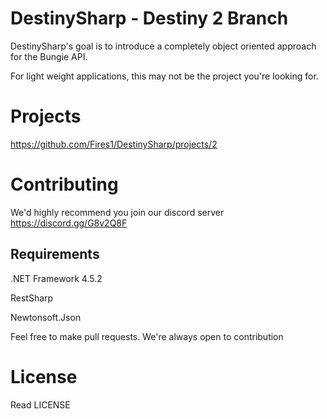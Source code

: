 # DestinySharp - Destiny 2 Branch
DestinySharp's goal is to introduce a completely object oriented approach for the Bungie API.

For light weight applications, this may not be the project you're looking for.

# Projects

https://github.com/Fires1/DestinySharp/projects/2

# Contributing

We'd highly recommend you join our discord server https://discord.gg/G8v2Q8F

## Requirements

.NET Framework 4.5.2

RestSharp

Newtonsoft.Json

Feel free to make pull requests. We're always open to contribution

# License

Read LICENSE
